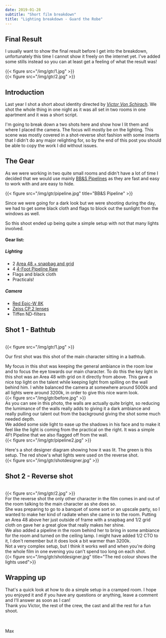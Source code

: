 ```yaml
---
date: 2019-01-28
subtitle: "Short film breakdown"
title: "Lighting breakdown - Guard the Robe"
---
```


## Final Result
I usually want to show the final result before I get into the breakdown, unfortunately this time I cannot show it freely on the internet yet. I've added some stills instead so you can at least get a feeling of what the result was!

{{< figure src="/img/gtr/1.jpg" >}}
<br>
{{< figure src="/img/gtr/2.jpg" >}}

## Introduction

Last year I shot a short about identity directed by [_Victor Von Schirach_](https://www.victorvonschirach.com/). We shot the whole thing in one night as it was all set in two rooms in one apartment and it was a short script. 

I'm going to break down a two shots here and show how I lit them and where I placed the camera. The focus will mostly be on the lighting. This scene was mostly covered in a shot-reverse shot fashion with some inserts that I didn't do any major relighting for, so by the end of this post you should be able to copy the work I did without issues.

## The Gear
As we were working in two quite small rooms and didn't have a lot of time I decided that we would use mainly [BB&S Pipelines](https://bbsrentalsupport.com/collections/pipeline-system) as they are fast and easy to work with and are easy to hide. 

{{< figure src="/img/gtr/pipeline.jpg" title="BB&S Pipeline" >}}

Since we were going for a dark look but we were shooting during the day, we had to get some black cloth and flags to block out the sunlight from the windows as well.

So this shoot ended up being quite a simple setup with not that many lights involved.
<br>

#### Gear list: 

##### Lighting
* 2 [Area 48 + snapbag and grid](https://bbsrentalsupport.com/collections/area-48)
* 4 [4-Foot Pipeline Raw](https://bbsrentalsupport.com/collections/pipeline-system)
* Flags and black cloth
* Practicals!

##### Camera
* [Red Epic-W 8K](http://www.red.com/products/epic-dragon)
* [Zeiss CP.2 lenses](https://www.zeiss.com/camera-lenses/us/cinematography/products/compact-prime-cp2-lenses.html)
* Tiffen ND-filters


## Shot 1 - Bathtub
<br>
{{< figure src="/img/gtr/1.jpg" >}}

Our first shot was this shot of the main character sitting in a bathtub.

My focus in this shot was keeping the general ambiance in the room low and to focus the eye towards our main character. To do this the key light in this shot was an Area 48 with grid on it directly from above. This gave a nice top light on the talent while keeping light from spilling on the wall behind him. I white balanced the camera at somewhere around 5000k and all lights were around 3200k, in order to give this nice warm look.
<br>
{{< figure src="/img/gtr/before.jpg" >}}
<br>
As you can see in this photo, the walls are actually quite bright, so reducing the lumimance of the walls really adds to giving it a dark ambiance and really pulling our talent out from the background giving the shot some much needed depth. 
<br>
We added some side light to ease up the shadows in his face and to make it feel like the light is coming from the practical on the right. It was a simple 4Ft Pipeline that we also flagged off from the wall.
<br>
{{< figure src="/img/gtr/pipeline2.jpg" >}}
<br>

Here's a shot designer diagram showing how it was lit. The green is this setup. The red show's what lights were used on the reverse shot.
<br>
{{< figure src="/img/gtr/shotdesigner.jpg" >}}
<br>

## Shot 2 - Reverse shot
<br>
{{< figure src="/img/gtr/2.jpg" >}}
<br>
For the reverse shot the only other character in the film comes in and out of the room talking to the main character as she does so.
<br>
She was preparing to go to a banquet of some sort or an upscale party, so I wanted to make her kind of radiate when she came in to the room. Putting an Area 48 above her just outside of frame with a snapbag and 1/2 grid cloth on gave her a great glow that really makes her shine. 
<br>
We also added a pipeline in the room behind her to bring in some ambiance for the room and turned on the ceiling lamp. I might have added 1/2 CTO to it, I don't remember but it does look a bit warmer than 3200k.
<br>
Not a very complex setup, but I think it works well and when you're doing the whole film in one evening you can't spend too long on each shot.
<br>
{{< figure src="/img/gtr/shotdesigner.jpg" title="The red colour shows the lights used">}}
<!--## Shot 3 - Bed time
<br>
{{< figure src="/img/gtr/3.jpg" >}}
<br>
This was the 2nd to last one we did, each one getting harder and harder to find a variation with the lighting. But I like how this one ended up, the light ray on the wall behind him is a nice touch and
the wide shot has a different framing than any other shot. We did not use the wheelchair on this scene, instead we had a wide shot and then I went in for some close-ups of the guitar, the guitarist
and anything else I felt looked interesting.
<br>
For the close-ups we added a litepanel with a softbox to fill the hard shadows a bit.
<br>
This is also one of the few shots where there are no lights inside the shot. In the wide shot he's only lit with a par can from each side and then we put a dedo on the wall behind him to make it more interesting. 
{{< figure src="/img/vos/VoS3.jpg" title="Lighting schematic" >}}
<br>
{{< figure src="/img/vos/BTS_3.jpg" title="Getting some sweet coverage 📷Kamil Janowski">}} -->


## Wrapping up

That's a quick look at how to do a simple setup in a cramped room. I hope you enjoyed it and if you have any questions or anything, leave a comment and I'll answer as soon as I can!
<br>
Thank you Victor, the rest of the crew, the cast and all the rest for a fun shoot.

<br>
<br>
Max